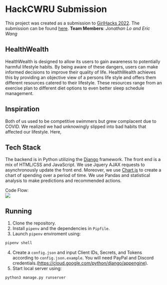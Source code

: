 # HackCWRU Submission
This project was created as a submission to [GirlHacks 2022](https://girlhacks2022.devpost.com/). The submission can be found [here](https://devpost.com/software/healthwealth).
**Team Members**: _Jonathan Lo and Eric Wang_

## HealthWealth
HealthWealth is designed to allow its users to gain awareness to potentially harmful lifestyle habits. By being aware of these dangers, users can make informed decisions to improve their quality of life. HealthWealth achieves this by providing an objective view of a persons life style and offers them different resources catered to their lifestyle. These resources range from an exercise plan to different diet options to even better sleep schedule management.


## Inspiration
Both of us used to be competitive swimmers but grew complacent due to COVID. We realized we had unknowingly slipped into bad habits that affected our lifestyle. Here, 


## Tech Stack
The backend is in Python utilizing the [Django](https://www.djangoproject.com/) framework. The front end is a mix of HTML/CSS and JavaScript. We use Jquery AJAX requests to asynchronously update the front end. Moreover, we use [Chart.js](https://www.chartjs.org/) to create a chart of spending over a period of time. We use Pandas and statistical analysis to make predictions and recommended actions.


Code Flow:<br>
![](https://cdn.discordapp.com/attachments/621553050766540820/957616787166486578/unknown.png)

## Running

 1. Clone the repository.
 2. Install `pipenv` and the dependencies in `Pipfile`.
 3. Launch `pipenv` enviroment using:
```bash
pipenv shell
```
 4. Create a `config.json` and input Client IDs, Secrets, and Tokens according to `config.json.example`. You will need PayPal and Discord credentials.(https://cloud.google.com/python/django/appengine).
 5. Start local server using: 
  ```
  python3 manage.py runserver
  ```
